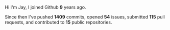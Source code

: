 Hi I'm Jay, I joined Github **9** years ago.

Since then I've pushed **1409** commits, opened **54** issues, submitted **115** pull requests, and contributed to **15** public repositories.
